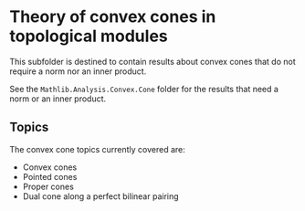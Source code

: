# Theory of convex cones in topological modules

This subfolder is destined to contain results about convex cones that do not require a norm nor an inner product.

See the `Mathlib.Analysis.Convex.Cone` folder for the results that need a norm or an inner product.

## Topics

The convex cone topics currently covered are:
* Convex cones
* Pointed cones
* Proper cones
* Dual cone along a perfect bilinear pairing
